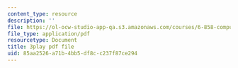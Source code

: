 ```yaml
---
content_type: resource
description: ''
file: https://ol-ocw-studio-app-qa.s3.amazonaws.com/courses/6-858-computer-systems-security-fall-2014/85aa2526a71b4bb5df8cc237f87ce294_q1OF_0ICt9A.pdf
file_type: application/pdf
resourcetype: Document
title: 3play pdf file
uid: 85aa2526-a71b-4bb5-df8c-c237f87ce294
---
```

